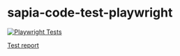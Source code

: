 # sapia-code-test-playwright
[![Playwright Tests](https://github.com/Terence625/sapia-code-test-playwright/actions/workflows/playwright.yml/badge.svg)](https://github.com/Terence625/sapia-code-test-playwright/actions/workflows/playwright.yml)

[Test report](https://terence625.github.io/sapia-code-test-playwright/)
